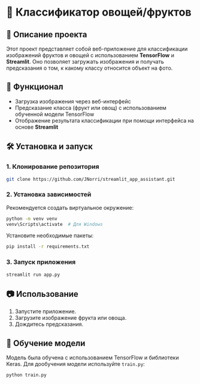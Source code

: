 # 🍏 Классификатор овощей/фруктов

## 📌 Описание проекта
Этот проект представляет собой веб-приложение для классификации изображений фруктов и овощей с использованием **TensorFlow** и **Streamlit**. Оно позволяет загружать изображения и получать предсказания о том, к какому классу относится объект на фото.

## 🚀 Функционал
- Загрузка изображения через веб-интерфейс
- Предсказание класса (фрукт или овощ) с использованием обученной модели TensorFlow
- Отображение результата классификации при помощи интерфейса на основе **Streamlit**

## 🛠️ Установка и запуск
### 1. Клонирование репозитория
```bash
git clone https://github.com/JNorri/streamlit_app_assistant.git 
```

### 2. Установка зависимостей
Рекомендуется создать виртуальное окружение:
```bash
python -m venv venv
venv\Scripts\activate  # Для Windows
```

Установите необходимые пакеты:
```bash
pip install -r requirements.txt
```

### 3. Запуск приложения
```bash
streamlit run app.py
```

## 📷 Использование
1. Запустите приложение.
2. Загрузите изображение фрукта или овоща.
3. Дождитесь предсказания.

## 🧠 Обучение модели
Модель была обучена с использованием TensorFlow и библиотеки Keras. Для дообучения модели используйте `train.py`:
```bash
python train.py
```

